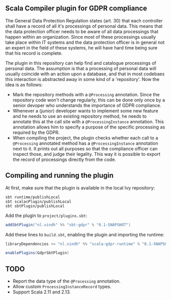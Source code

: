 Scala Compiler plugin for GDPR compliance
---

The General Data Protection Regulation states (art. 30) that each controller shall have a record of all it's processings of personal data. This means that the data protection officer needs to be aware of all data processings that happen within an organization. Since most of these processings usually take place within IT systems and the data protection officer is in general not an expert in the field of these systems, he will have hard time being sure that his record is complete.

The plugin in this repository can help find and catalogue processings of personal data. The assumption is that a processing of personal data will usually coincide with an action upon a database, and that in most codebaes this interaction is abstracted away in some kind of a 'repository'. Now the idea is as follows:
* Mark the repository methods with a `@Processing` annotation. Since the repository code won't change regularly, this can be done only once by a senior devoper who understands the importance of GDPR compliance.
* Whenever a (junior) developer wants to implement some new feature and he needs to use an existing repository method, he needs to annotate this at the call site with a `@ProcessingInstance` annotation. This annotation allows him to specify a purpose of the specific processing as required by the GDPR.
* When compiling the project, the plugin checks whether each call to a `@Processing` annotated method has a `@ProcessingInstance` annotation next to it. It prints out all purposes so that the compliance officer can inspect those, and judge their legality. This way it is possible to export the record of processings directly from the code.

## Compiling and running the plugin

At first, make sure that the plugin is available in the local Ivy repository:

```
sbt runtime/publishLocal
sbt scalacPlugin/publishLocal
sbt sbtPlugin/publishLocal
```

Add the plugin to `project/plugins.sbt`:

```scala
addSbtPlugin("nl.vindh" %% "sbt-gdpr" % "0.1-SNAPSHOT")
```

Add these lines to `build.sbt`, enabling the plugin and importing the runtime:
```scala
libraryDependencies += "nl.vindh" %% "scala-gdpr-runtime" % "0.1-SNAPSHOT"

enablePlugins(GdprSbtPlugin)
```

TODO
---
- Report the data type of the `@Processing` annotation.
- Allow custom `ProcessingInstanceRecord` types.
- Support Scala 2.11 and 2.13.